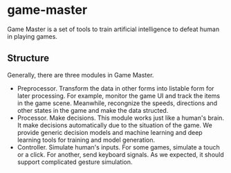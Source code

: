 # game-master
Game Master is a set of tools to train artificial intelligence to defeat human in playing games.

## Structure
Generally, there are three modules in Game Master.
- Preprocessor. Transform the data in other forms into listable form for later processing. For example, monitor the game UI and track the items in the game scene. Meanwhile, recongnize the speeds, directions and other states in the game and make the data structed.
- Processor. Make decisions. This module works just like a human's brain. It make decisions automatically due to the situation of the game. We provide generic decision models and machine learning and deep learning tools for training and model generation.
- Controller. Simulate human's inputs. For some games, simulate a touch or a click. For another, send keyboard signals. As we expected, it should support complicated gesture simulation.
